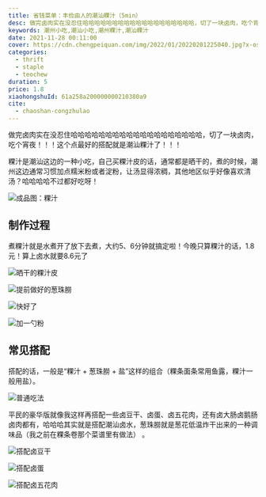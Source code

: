 ```yaml
---
title: 省钱菜单：丰俭由人的潮汕粿汁（5min）
desc: 做完卤肉实在没忍住哈哈哈哈哈哈哈哈哈哈哈哈哈哈哈哈哈哈哈，切了一块卤肉，吃个宵夜！！！这个点最好的搭配就是潮汕粿汁了！！！
keywords: 潮州小吃,潮汕小吃,潮州粿汁,潮汕粿汁
date: 2021-11-28 00:11:00
cover: https://cdn.chengpeiquan.com/img/2022/01/20220201225040.jpg?x-oss-process=image/interlace,1
categories:
  - thrift
  - staple
  - teochew
duration: 5
price: 1.8
xiaohongshuId: 61a258a200000000210380a9
cite:
  - chaoshan-congzhulao
---
```


做完卤肉实在没忍住哈哈哈哈哈哈哈哈哈哈哈哈哈哈哈哈哈哈哈，切了一块卤肉，吃个宵夜！！！这个点最好的搭配就是潮汕粿汁了！！！

粿汁是潮汕这边的一种小吃，自己买粿汁皮的话，通常都是晒干的，煮的时候，潮州这边通常习惯加点糯米粉或者淀粉，让汤显得浓稠，其他地区似乎好像喜欢清汤？哈哈哈哈不过都好吃呀！

![成品图：粿汁](https://cdn.chengpeiquan.com/img/2022/01/20220201225048.jpg?x-oss-process=image/interlace,1)

## 制作过程

煮粿汁就是水煮开了放下去煮，大约5、6分钟就搞定啦！今晚只算粿汁的话，1.8元！算上卤水就要8.6元了

![晒干的粿汁皮](https://cdn.chengpeiquan.com/img/2022/01/20220201224536.jpg?x-oss-process=image/interlace,1)

![提前做好的葱珠朥](https://cdn.chengpeiquan.com/img/2022/01/20220201224535.jpg?x-oss-process=image/interlace,1)

![快好了](https://cdn.chengpeiquan.com/img/2022/01/20220201224533.jpg?x-oss-process=image/interlace,1)

![加一勺粉](https://cdn.chengpeiquan.com/img/2022/01/20220201224534.jpg?x-oss-process=image/interlace,1)

## 常见搭配

搭配的话，一般是“粿汁 + 葱珠朥 + 盐”这样的组合（粿条面条常用鱼露，粿汁一般用盐）。

![普通吃法](https://cdn.chengpeiquan.com/img/2022/01/20220201224532.jpg?x-oss-process=image/interlace,1)

平民的豪华版就像我这样再搭配一些卤豆干、卤蛋、卤五花肉，还有卤大肠卤鹅肠卤肉都有，哈哈哈其实就是搭配潮汕卤水，葱珠朥就是葱花低温炸干出来的一种调味品（我之前在粿条卷那个菜谱里有做法） 。

![搭配卤豆干](https://cdn.chengpeiquan.com/img/2022/01/20220201224529.jpg?x-oss-process=image/interlace,1)

![搭配卤蛋](https://cdn.chengpeiquan.com/img/2022/01/20220201224530.jpg?x-oss-process=image/interlace,1)

![搭配卤五花肉](https://cdn.chengpeiquan.com/img/2022/01/20220201224531.jpg?x-oss-process=image/interlace,1)
